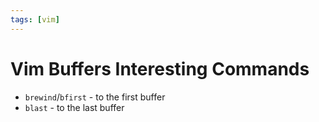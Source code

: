 ```yaml
---
tags: [vim]
---
```


# Vim Buffers Interesting Commands
- `brewind`/`bfirst` - to the first buffer
- `blast` - to the last buffer
